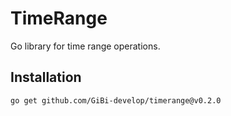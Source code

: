 # TimeRange
Go library for time range operations.

## Installation
```bash
go get github.com/GiBi-develop/timerange@v0.2.0